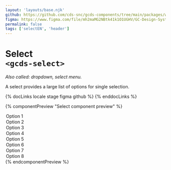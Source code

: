 ```yaml
---
layout: 'layouts/base.njk'
github: https://github.com/cds-snc/gcds-components/tree/main/packages/web/src/components/gcds-select
figma: https://www.figma.com/file/mh2maMG2NBtk41k1O1UGHV/GC-Design-System?type=design&node-id=751-1131&mode=design&t=YfKyxtnIsaUPj6F3-0
permalink: false
tags: ['selectEN', 'header']
---
```


# Select <br>`<gcds-select>`

_Also called: dropdown, select menu._

A select provides a large list of options for single selection.

{% docLinks locale stage figma github %}
{% enddocLinks %}

{% componentPreview "Select component preview" %}
<gcds-select select-id="select-preview" label="Label" hint="Hint / Example message." default-value="Select option.">

  <option>Option 1</option>
  <option>Option 2</option>
  <option>Option 3</option>
  <option>Option 4</option>
  <option>Option 5</option>
  <option>Option 6</option>
  <option>Option 7</option>
  <option>Option 8</option>
</gcds-select>
{% endcomponentPreview %}
